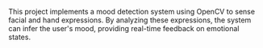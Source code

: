 This project implements a mood detection system using OpenCV to sense facial and hand expressions. By analyzing these expressions, the system can infer the user's mood, providing real-time feedback on emotional states.
